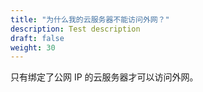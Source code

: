 ```yaml
---
title: "为什么我的云服务器不能访问外网？"
description: Test description
draft: false
weight: 30
---
```


只有绑定了公网 IP 的云服务器才可以访问外网。

